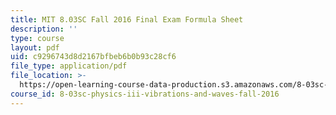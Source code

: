 ```yaml
---
title: MIT 8.03SC Fall 2016 Final Exam Formula Sheet
description: ''
type: course
layout: pdf
uid: c9296743d8d2167bfbeb6b0b93c28cf6
file_type: application/pdf
file_location: >-
  https://open-learning-course-data-production.s3.amazonaws.com/8-03sc-physics-iii-vibrations-and-waves-fall-2016/c9296743d8d2167bfbeb6b0b93c28cf6_MIT8_03SCF16_FinalExam_Formula.pdf
course_id: 8-03sc-physics-iii-vibrations-and-waves-fall-2016
---
```

